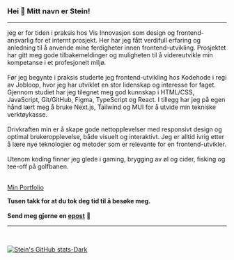 ### Hei 👋 Mitt navn er Stein!

<hr>
jeg er for tiden i praksis hos Vis Innovasjon som design og frontend-ansvarlig for et internt prosjekt. Her har jeg fått verdifull erfaring og anledning til å anvende mine ferdigheter innen frontend-utvikling. Prosjektet har gitt meg gode tilbakemeldinger og muligheten til å videreutvikle min kompetanse i et profesjonelt miljø.

<br>
<br>
Før jeg begynte i praksis studerte jeg frontend-utvikling hos Kodehode i regi av Jobloop, hvor jeg har utviklet en stor lidenskap og interesse for faget. Gjennom studiet har jeg tilegnet meg god kunnskap i HTML/CSS, JavaScript, Git/GitHub, Figma, TypeScript og React. I tillegg har jeg på egen hånd lært meg å bruke Next.js, Tailwind og MUI for å utvide min tekniske verktøykasse.

<br>
<br>
Drivkraften min er å skape gode nettopplevelser med responsivt design og optimal brukeropplevelse, både visuelt og interaktivt. Jeg er alltid ivrig etter å lære nye teknologier og metoder som er relevante for en frontend-utvikler.
<br>
<br>
Utenom koding finner jeg glede i gaming, brygging av øl og cider, fisking og tee-off på golfbanen.
<br>
<br>

<a href="https://portfolio-steinb06s-projects.vercel.app/" target="_blank">Min Portfolio</a>


**Tusen takk for at du tok deg tid til å besøke meg.**
<br>
<br>
**Send meg gjerne en [epost](mailto:steinb06.kodehode@gmail.com)** 🙂
<br>
<hr>
<br>

[![Stein's GitHub stats-Dark](https://github-readme-stats.vercel.app/api?username=Stein-B06&show_icons=true&theme=tokyonight#gh-dark-mode-only)](https://github.com/Stein-B06/github-readme-stats#gh-dark-mode-only)
<!---
Stein-B06/Stein-B06 is a ✨ special ✨ repository because its `README.md` (this file) appears on your GitHub profile.
You can click the Preview link to take a look at your changes.
--->
